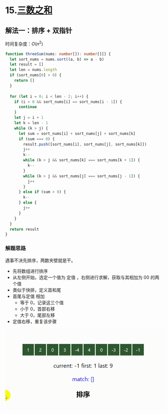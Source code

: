 # 15.[三数之和](http://leetcode-cn.com/3sum)

## 解法一：排序 + 双指针

时间复杂度：$O(n^2)$

```typescript
function threeSum(nums: number[]): number[][] {
  let sort_nums = nums.sort((a, b) => a - b)
  let result = []
  let len = nums.length
  if (sort_nums[0] > 0) {
    return []
  }

  for (let i = 0; i < len - 2; i++) {
    if (i > 0 && sort_nums[i] == sort_nums[i - 1]) {
      continue
    }
    let j = i + 1
    let k = len - 1
    while (k > j) {
      let sum = sort_nums[i] + sort_nums[j] + sort_nums[k]
      if (sum === 0) {
        result.push([sort_nums[i], sort_nums[j], sort_nums[k]])
        j++
        k--
        while (k > j && sort_nums[k] === sort_nums[k + 1]) {
          k--
        }
        while (k > j && sort_nums[j] === sort_nums[j - 1]) {
          j++
        }
      } else if (sum > 0) {
        k--
      } else {
        j++
      }
    }
  }
  return result
}
```

### 解题思路

遇事不决先排序，两数夹壁就是干。



- 先将数组进行排序
- 从左侧开始，选定一个值为 定值 ，右侧进行求解，获取与其相加为 00 的两个值
- 类似于快排，定义首和尾
- 首尾与定值 相加
  - 等于 0，记录这三个值
  - 小于 0，首部右移
  - 大于 0，尾部左移
- 定值右移，重复该步骤



![Video_2019-06-19_192352.gif](README.assets/2124b524439bcf0eb159ba43be4420c76f60ff2b3b51f87de269c001a323ea1a-Video_2019-06-19_192352.gif)